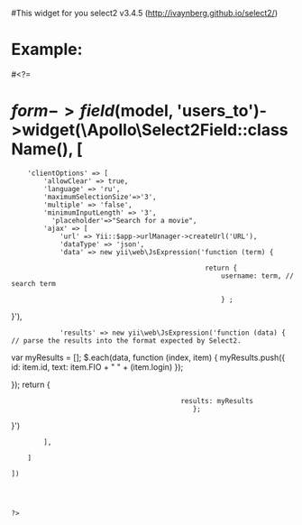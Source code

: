 #This widget for you select2 v3.4.5 (http://ivaynberg.github.io/select2/)
# Example:
 #<?=
#
#
#    $form->field($model, 'users_to')->widget(\Apollo\Select2Field::className(), [

        'clientOptions' => [
            'allowClear' => true,
            'language' => 'ru',
            'maximumSelectionSize'=>'3',
            'multiple' => 'false',
            'minimumInputLength' => '3',
              'placeholder'=>"Search for a movie",
            'ajax' => [
                'url' => Yii::$app->urlManager->createUrl('URL'),
                'dataType' => 'json',
                'data' => new yii\web\JsExpression('function (term) {

                                                    return {
                                                        username: term, // search term

                                                        } ;
 }'),



                'results' => new yii\web\JsExpression('function (data) { // parse the results into the format expected by Select2.
 var myResults = [];
$.each(data, function (index, item) {
 myResults.push({
 id: item.id,
  text: item.FIO + " " + (item.login)
 });

});
                                            return {

                                              results: myResults
                                                 };
 }')


            ],

        ]

    ])




    ?>